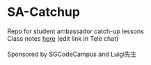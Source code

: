 # SA-Catchup
Repo for student ambassador catch-up lessons<br />
Class notes [here](https://docs.google.com/document/d/1Bd4cQNw8frSRnBfhOpkHClJOQzPOZFBP-Rf3pH62wO8/edit#) (edit link in Tele chat)<br /><br />
Sponsored by SGCodeCampus and Luigi先生
